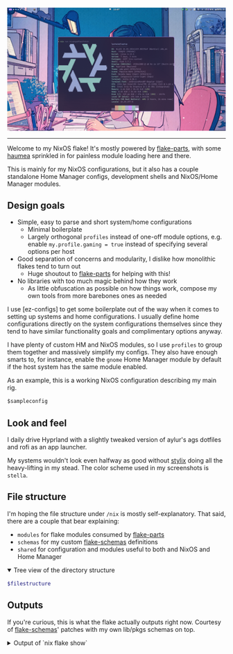 [haumea]: https://github.com/nix-community/haumea
[flake-parts]: https://github.com/hercules-ci/flake-parts
[flake-schemas]: https://github.com/DeterminateSystems/flake-schemas
[stylix]: https://github.com/danth/stylix

![Screenshot of my desktop with fasfetch on top](assets/readme/screenshot.png)

---

Welcome to my NixOS flake! It's mostly powered by [flake-parts], with some [haumea] sprinkled in for painless module loading here and there.

This is mainly for my NixOS configurations, but it also has a couple standalone Home Manager configs, development shells and NixOS/Home Manager modules.

## Design goals

- Simple, easy to parse and short system/home configurations
    - Minimal boilerplate
    - Largely orthogonal `profiles` instead of one-off module options, e.g. enable `my.profile.gaming = true` instead of specifying several options per host
- Good separation of concerns and modularity, I dislike how monolithic flakes tend to turn out
    - Huge shoutout to [flake-parts] for helping with this!
- No libraries with too much magic behind how they work
  - As little obfuscation as possible on how things work, compose my own tools from more barebones ones as needed

I use [ez-configs] to get some boilerplate out of the way when it comes to setting up systems and home configurations. I usually define home configurations directly on the system configurations themselves since they tend to have similar functionality goals and complimentary options anyway.

I have plenty of custom HM and NixOS modules, so I use `profiles` to group them together and massively simplify my configs. They also have enough smarts to, for instance, enable the `gnome` Home Manager module by default if the host system has the same module enabled.

As an example, this is a working NixOS configuration describing my main rig.

```nix
$sampleconfig
```

## Look and feel

I daily drive Hyprland with a slightly tweaked version of aylur's ags dotfiles and rofi as an app launcher.

My systems wouldn't look even halfway as good without [stylix] doing all the heavy-lifting in my stead.
The color scheme used in my screenshots is `stella`.

## File structure

I'm hoping the file structure under `/nix` is mostly self-explanatory. That said, there are a couple that bear explaining:
- `modules` for flake modules consumed by [flake-parts]
- `schemas` for my custom [flake-schemas] definitions
- `shared` for configuration and modules useful to both and NixOS and Home Manager

<details open>
<summary>Tree view of the directory structure</summary>

```sh
$filestructure
```
</details>

## Outputs

If you're curious, this is what the flake actually outputs right now.
Courtesy of [flake-schemas]' patches with my own lib/pkgs schemas on top.

<details>
<summary>Output of `nix flake show`</summary>

```sh
$outputs
```
</details>
